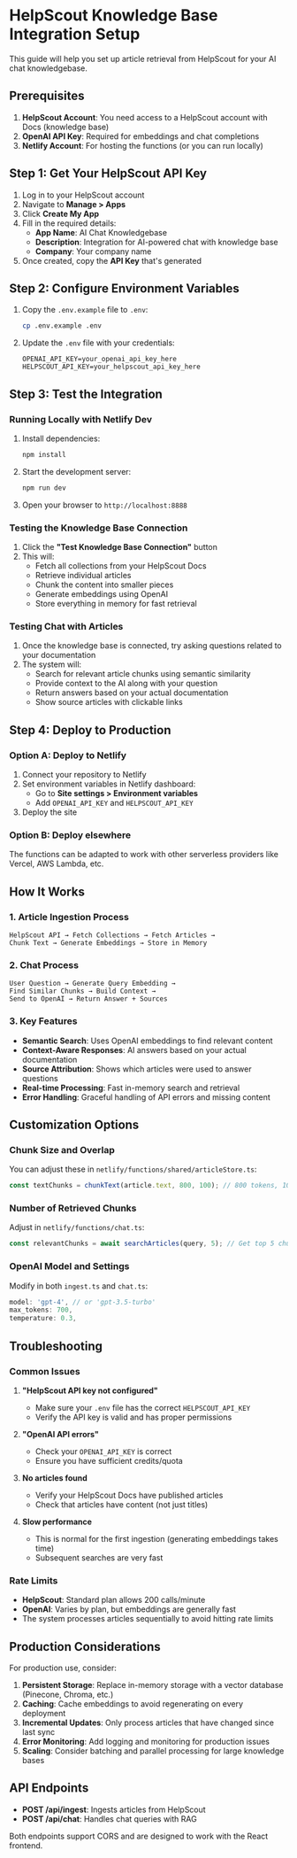 # HelpScout Knowledge Base Integration Setup

This guide will help you set up article retrieval from HelpScout for your AI chat knowledgebase.

## Prerequisites

1. **HelpScout Account**: You need access to a HelpScout account with Docs (knowledge base)
2. **OpenAI API Key**: Required for embeddings and chat completions
3. **Netlify Account**: For hosting the functions (or you can run locally)

## Step 1: Get Your HelpScout API Key

1. Log in to your HelpScout account
2. Navigate to **Manage > Apps** 
3. Click **Create My App**
4. Fill in the required details:
   - **App Name**: AI Chat Knowledgebase
   - **Description**: Integration for AI-powered chat with knowledge base
   - **Company**: Your company name
5. Once created, copy the **API Key** that's generated

## Step 2: Configure Environment Variables

1. Copy the `.env.example` file to `.env`:
   ```bash
   cp .env.example .env
   ```

2. Update the `.env` file with your credentials:
   ```
   OPENAI_API_KEY=your_openai_api_key_here
   HELPSCOUT_API_KEY=your_helpscout_api_key_here
   ```

## Step 3: Test the Integration

### Running Locally with Netlify Dev

1. Install dependencies:
   ```bash
   npm install
   ```

2. Start the development server:
   ```bash
   npm run dev
   ```

3. Open your browser to `http://localhost:8888`

### Testing the Knowledge Base Connection

1. Click the **"Test Knowledge Base Connection"** button
2. This will:
   - Fetch all collections from your HelpScout Docs
   - Retrieve individual articles
   - Chunk the content into smaller pieces
   - Generate embeddings using OpenAI
   - Store everything in memory for fast retrieval

### Testing Chat with Articles

1. Once the knowledge base is connected, try asking questions related to your documentation
2. The system will:
   - Search for relevant article chunks using semantic similarity
   - Provide context to the AI along with your question
   - Return answers based on your actual documentation
   - Show source articles with clickable links

## Step 4: Deploy to Production

### Option A: Deploy to Netlify

1. Connect your repository to Netlify
2. Set environment variables in Netlify dashboard:
   - Go to **Site settings > Environment variables**
   - Add `OPENAI_API_KEY` and `HELPSCOUT_API_KEY`
3. Deploy the site

### Option B: Deploy elsewhere

The functions can be adapted to work with other serverless providers like Vercel, AWS Lambda, etc.

## How It Works

### 1. Article Ingestion Process

```
HelpScout API → Fetch Collections → Fetch Articles → 
Chunk Text → Generate Embeddings → Store in Memory
```

### 2. Chat Process

```
User Question → Generate Query Embedding → 
Find Similar Chunks → Build Context → 
Send to OpenAI → Return Answer + Sources
```

### 3. Key Features

- **Semantic Search**: Uses OpenAI embeddings to find relevant content
- **Context-Aware Responses**: AI answers based on your actual documentation
- **Source Attribution**: Shows which articles were used to answer questions
- **Real-time Processing**: Fast in-memory search and retrieval
- **Error Handling**: Graceful handling of API errors and missing content

## Customization Options

### Chunk Size and Overlap

You can adjust these in `netlify/functions/shared/articleStore.ts`:

```typescript
const textChunks = chunkText(article.text, 800, 100); // 800 tokens, 100 overlap
```

### Number of Retrieved Chunks

Adjust in `netlify/functions/chat.ts`:

```typescript
const relevantChunks = await searchArticles(query, 5); // Get top 5 chunks
```

### OpenAI Model and Settings

Modify in both `ingest.ts` and `chat.ts`:

```typescript
model: 'gpt-4', // or 'gpt-3.5-turbo'
max_tokens: 700,
temperature: 0.3,
```

## Troubleshooting

### Common Issues

1. **"HelpScout API key not configured"**
   - Make sure your `.env` file has the correct `HELPSCOUT_API_KEY`
   - Verify the API key is valid and has proper permissions

2. **"OpenAI API errors"**
   - Check your `OPENAI_API_KEY` is correct
   - Ensure you have sufficient credits/quota

3. **No articles found**
   - Verify your HelpScout Docs have published articles
   - Check that articles have content (not just titles)

4. **Slow performance**
   - This is normal for the first ingestion (generating embeddings takes time)
   - Subsequent searches are very fast

### Rate Limits

- **HelpScout**: Standard plan allows 200 calls/minute
- **OpenAI**: Varies by plan, but embeddings are generally fast
- The system processes articles sequentially to avoid hitting rate limits

## Production Considerations

For production use, consider:

1. **Persistent Storage**: Replace in-memory storage with a vector database (Pinecone, Chroma, etc.)
2. **Caching**: Cache embeddings to avoid regenerating on every deployment
3. **Incremental Updates**: Only process articles that have changed since last sync
4. **Error Monitoring**: Add logging and monitoring for production issues
5. **Scaling**: Consider batching and parallel processing for large knowledge bases

## API Endpoints

- **POST /api/ingest**: Ingests articles from HelpScout
- **POST /api/chat**: Handles chat queries with RAG

Both endpoints support CORS and are designed to work with the React frontend.
